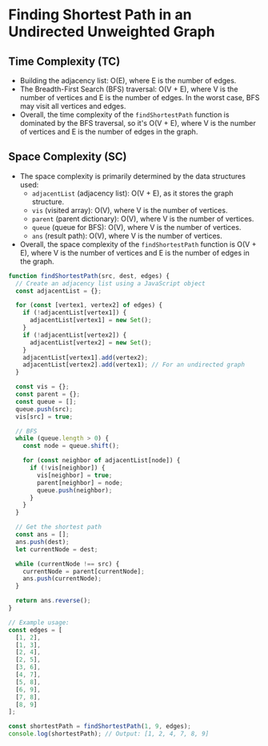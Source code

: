 # Finding Shortest Path in an Undirected Unweighted Graph

## Time Complexity (TC)

- Building the adjacency list: O(E), where E is the number of edges.
- The Breadth-First Search (BFS) traversal: O(V + E), where V is the number of vertices and E is the number of edges. In the worst case, BFS may visit all vertices and edges.
- Overall, the time complexity of the `findShortestPath` function is dominated by the BFS traversal, so it's O(V + E), where V is the number of vertices and E is the number of edges in the graph.

## Space Complexity (SC)

- The space complexity is primarily determined by the data structures used:
  - `adjacentList` (adjacency list): O(V + E), as it stores the graph structure.
  - `vis` (visited array): O(V), where V is the number of vertices.
  - `parent` (parent dictionary): O(V), where V is the number of vertices.
  - `queue` (queue for BFS): O(V), where V is the number of vertices.
  - `ans` (result path): O(V), where V is the number of vertices.
- Overall, the space complexity of the `findShortestPath` function is O(V + E), where V is the number of vertices and E is the number of edges in the graph.

```javascript
function findShortestPath(src, dest, edges) {
  // Create an adjacency list using a JavaScript object
  const adjacentList = {};

  for (const [vertex1, vertex2] of edges) {
    if (!adjacentList[vertex1]) {
      adjacentList[vertex1] = new Set();
    }
    if (!adjacentList[vertex2]) {
      adjacentList[vertex2] = new Set();
    }
    adjacentList[vertex1].add(vertex2);
    adjacentList[vertex2].add(vertex1); // For an undirected graph
  }

  const vis = {};
  const parent = {};
  const queue = [];
  queue.push(src);
  vis[src] = true;

  // BFS
  while (queue.length > 0) {
    const node = queue.shift();

    for (const neighbor of adjacentList[node]) {
      if (!vis[neighbor]) {
        vis[neighbor] = true;
        parent[neighbor] = node;
        queue.push(neighbor);
      }
    }
  }

  // Get the shortest path
  const ans = [];
  ans.push(dest);
  let currentNode = dest;

  while (currentNode !== src) {
    currentNode = parent[currentNode];
    ans.push(currentNode);
  }

  return ans.reverse();
}

// Example usage:
const edges = [
  [1, 2],
  [1, 3],
  [2, 4],
  [2, 5],
  [3, 6],
  [4, 7],
  [5, 8],
  [6, 9],
  [7, 8],
  [8, 9]
];

const shortestPath = findShortestPath(1, 9, edges);
console.log(shortestPath); // Output: [1, 2, 4, 7, 8, 9]
```